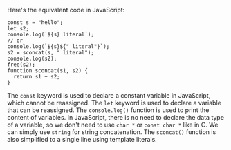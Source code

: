 Here's the equivalent code in JavaScript:
```
const s = "hello";
let s2;
console.log(`${s} literal`);
// or
console.log(`${s}${" literal"}`);
s2 = sconcat(s, " literal");
console.log(s2);
free(s2);
function sconcat(s1, s2) {
  return s1 + s2;
}
```
The `const` keyword is used to declare a constant variable in JavaScript, which cannot be reassigned. The `let` keyword is used to declare a variable that can be reassigned. 
The `console.log()` function is used to print the content of variables. 
In JavaScript, there is no need to declare the data type of a variable, so we don't need to use `char *` or `const char *` like in C. We can simply use `string` for string concatenation. The `sconcat()` function is also simplified to a single line using template literals.

